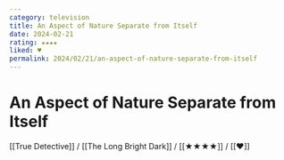 ```yaml
---
category: television
title: An Aspect of Nature Separate from Itself
date: 2024-02-21
rating: ★★★★
liked: ♥
permalink: 2024/02/21/an-aspect-of-nature-separate-from-itself
---
```


# An Aspect of Nature Separate from Itself

[[True Detective]] / [[The Long Bright Dark]] / [[★★★★]] / [[♥]]